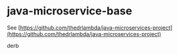 # java-microservice-base

See [https://github.com/thedrlambda/java-microservices-project](https://github.com/thedrlambda/java-microservices-project)

derb